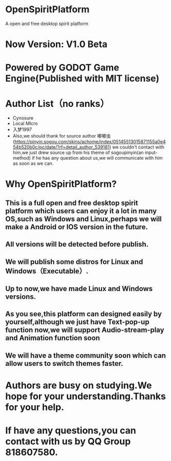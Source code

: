 # OpenSpiritPlatform
 A open and free desktop spirit platform
# Now Version: V1.0 Beta
# Powered by GODOT Game Engine(Published with MIT license)
# Author List（no ranks）
* Cynosure
* Local MIcro
* 入梦1997
* Also,we should thank for source author 嘟嘟虫
(https://pinyin.sogou.com/skins/achome/index/05145513015871155a0e454b520b0c/pc/date/?rf=detail_author_539181)
we couldn't contact with him,we just drew source up from his theme of sogoupinyin(an input-method)
if he has any question about us,we will communicate with him as soon as we can.
# Why OpenSpiritPlatform?
## This is a full open and free desktop spirit platform which users can enjoy it a lot in many OS,such as Windows and Linux,perhaps we will make a Android or IOS version in the future.
## All versions will be detected before publish.
## We will publish some distros for Linux and Windows（Executable）.
## Up to now,we have made Linux and Windows versions.
## As you see,this platform can designed easily by yourself,although we just have Text-pop-up function now,we will support Audio-stream-play and Animation function soon
## We will have a theme community soon which can allow users to switch themes faster.
# Authors are busy on studying.We hope for your understanding.Thanks for your help.
# If have any questions,you can contact with us by QQ Group 818607580.
